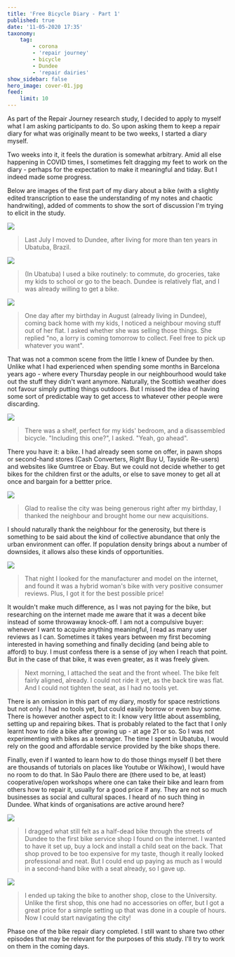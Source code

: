 ```yaml
---
title: 'Free Bicycle Diary - Part 1'
published: true
date: '11-05-2020 17:35'
taxonomy:
    tag:
        - corona
        - 'repair journey'
        - bicycle
        - Dundee
        - 'repair dairies'
show_sidebar: false
hero_image: cover-01.jpg
feed:
    limit: 10
---
```


As part of the Repair Journey research study, I decided to apply to myself what I am asking participants to do. So upon asking them to keep a repair diary for what was originally meant to be two weeks, I started a diary myself.

Two weeks into it, it feels the duration is somewhat arbitrary. Amid all else happening in COVID times, I sometimes felt dragging my feet to work on the diary - perhaps for the expectation to make it meaningful and tiday. But I indeed made some progress.

Below are images of the first part of my diary about a bike (with a slightly edited transcription to ease the understanding of my notes and chaotic handrwiting), added of comments to show the sort of discussion I'm trying to elicit in the study. 

![](P1010169.jpg?lightbox=1000)

> Last July I moved to Dundee, after living for more than ten years in Ubatuba, Brazil.

![](P1010170.jpg?lightbox=1000)

> (In Ubatuba) I used a bike routinely: to commute, do groceries, take my kids to school or go to the beach.
> Dundee is relatively flat, and I was already willing to get a bike.

![](P1010171.jpg?lightbox=1000)

> One day after my birthday in August (already living in Dundee), coming back home with my kids, I noticed a neighbour moving stuff out of her flat.
> I asked whether she was selling those things. She replied "no, a lorry is coming tomorrow to collect. Feel free to pick up whatever you want".

That was not a common scene from the little I knew of Dundee by then. Unlike what I had experienced when spending some months in Barcelona years ago - where every Thursday people in our neighbourhood would take out the stuff they didn't want anymore. Naturally, the Scottish weather does not favour simply putting things outdoors. But I missed the idea of having some sort of predictable way to get access to whatever other people were discarding.

![](P1010173.jpg?lightbox=1000)

> There was a shelf, perfect for my kids' bedroom, and a disassembled bicycle. "Including this one?", I asked. "Yeah, go ahead".

There you have it: a bike. I had already seen some on offer, in pawn shops or second-hand stores (Cash Converters, Right Buy U, Tayside Re-users) and websites like Gumtree or Ebay. But we could not decide whether to get bikes for the children first or the adults, or else to save money to get all at once and bargain for a bettter price. 

![](P1010175.jpg?lightbox=1000)

> Glad to realise the city was being generous right after my birthday, I thanked the neighbour and brought home our new acquisitions.

I should naturally thank the neighbour for the generosity, but there is something to be said about the kind of collective abundance that only the urban environment can offer. If population density brings about a number of downsides, it allows also these kinds of opportunities.

![](P1010174.jpg?lightbox=1000)

> That night I looked for the manufacturer and model on the internet, and found it was a hybrid woman's bike with very positive consumer reviews. Plus, I got it for the best possible price!

It wouldn't make much difference, as I was not paying for the bike, but researching on the internet made me aware that it was a decent bike instead of some throwaway knock-off. I am not a compulsive buyer: whenever I want to acquire anything meaningful, I read as many user reviews as I can. Sometimes it takes years between my first becoming interested in having something and finally deciding (and being able to afford) to buy. I must confess there is a sense of joy when I reach that point. But in the case of that bike, it was even greater, as it was freely given.

> Next morning, I attached the seat and the front wheel. The bike felt fairly aligned, already. I could not ride it yet, as the back tire was flat. And I could not tighten the seat, as I had no tools yet.

There is an omission in this part of my diary, mostly for space restrictions but not only. I had no tools yet, but could easily borrow or even buy some. There is however another aspect to it: I know very little about assembling, setting up and repairing bikes. That is probably related to the fact that I only learnt how to ride a bike after growing up - at age 21 or so. So I was not experimenting with bikes as a teenager. The time I spent in Ubatuba, I would rely on the good and affordable service provided by the bike shops there.

Finally, even if I wanted to learn how to do those things myself (I bet there are thousands of tutorials on places like Youtube or Wikihow), I would have no room to do that. In São Paulo there are (there used to be, at least) cooperative/open workshops where one can take their bike and learn from others how to repair it, usually for a good price if any. They are not so much businesses as social and cultural spaces. I heard of no such thing in Dundee. What kinds of organisations are active around here?

![](P1010177.jpg?lightbox=1000)

> I dragged what still felt as a half-dead bike through the streets of Dundee to the first bike service shop I found on the internet. I wanted to have it set up, buy a lock and install a child seat on the back.
> That shop proved to be too expensive for my taste, though it really looked professional and neat. But I could end up paying as much as I would in a second-hand bike with a seat already, so I gave up.

![](P1010178.jpg?lightbox=1000)

> I ended up taking the bike to another shop, close to the University. Unlike the first shop, this one had no accessories on offer, but I got a great price for a simple setting up that was done in a couple of hours.
> Now I could start navigating the city!

Phase one of the bike repair diary completed. I still want to share two other episodes that may be relevant for the purposes of this study. I'll try to work on them in the coming days.

